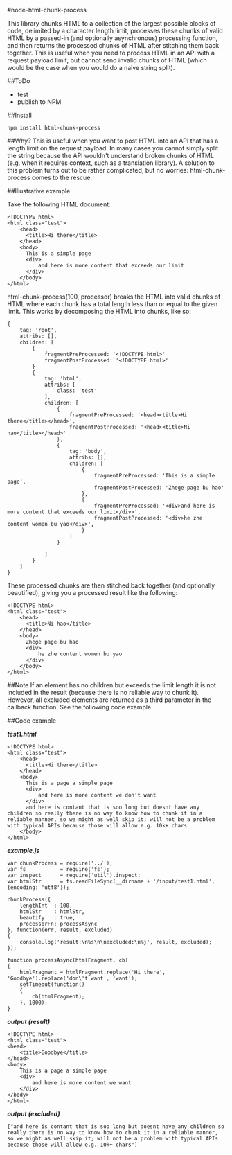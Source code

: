 #node-html-chunk-process

This library chunks HTML to a collection of the largest possible blocks of code, delimited by a character length limit, processes these chunks of valid HTML by a passed-in (and optionally asynchronous) processing function, and then returns the processed chunks of HTML after stitching them back together. This is useful when you need to process HTML in an API with a request payload limit, but cannot send invalid chunks of HTML (which would be the case when you would do a naive string split).

##ToDo
- test
- publish to NPM

##Install

    npm install html-chunk-process

##Why?
This is useful when you want to post HTML into an API that has a length limit on the request payload. In many cases you cannot simply split the string because the API wouldn't understand broken chunks of HTML (e.g. when it requires context, such as a translation library). A solution to this problem turns out to be rather complicated, but no worries: html-chunk-process comes to the rescue.

##Illustrative example

Take the following HTML document:

    <!DOCTYPE html>
    <html class="test">
        <head>
          <title>Hi there</title>
        </head>
        <body>
          This is a simple page
          <div>
              and here is more content that exceeds our limit
          </div>
        </body>
    </html>

html-chunk-process(100, processor) breaks the HTML into valid chunks of HTML where each chunk has a total length less than or equal to the given limit. This works by decomposing the HTML into chunks, like so:

    {
        tag: 'root',
        attribs: [],
        children: [
            {
                fragmentPreProcessed: '<!DOCTYPE html>'
                fragmentPostProcessed: '<!DOCTYPE html>'
            }
            {
                tag: 'html',
                attribs: [
                    class: 'test'
                ],
                children: [
                    {
                        fragmentPreProcessed: '<head><title>Hi there</title></head>',
                        fragmentPostProcessed: '<head><title>Ni hao</title></head>'
                    },
                    {
                        tag: 'body',
                        attribs: [],
                        children: [
                            {
                                fragmentPreProcessed: 'This is a simple page',
                                fragmentPostProcessed: 'Zhege page bu hao'
                            },
                            {
                                fragmentPreProcessed: '<div>and here is more content that exceeds our limit</div>',
                                fragmentPostProcessed: '<div>he zhe content women bu yao</div>',
                            }
                        ]
                    }

                ]
            }
        ]
    }

These processed chunks are then stitched back together (and optionally beautified), giving you a processed result like the following:

    <!DOCTYPE html>
    <html class="test">
        <head>
          <title>Ni hao</title>
        </head>
        <body>
          Zhege page bu hao
          <div>
              he zhe content women bu yao
          </div>
        </body>
    </html>

##Note
If an element has no children but exceeds the limit length it is not included in the result (because there is no reliable way to chunk it). However, all excluded elements are returned as a third parameter in the callback function. See the following code example.

##Code example

___test1.html___

    <!DOCTYPE html>
    <html class="test">
        <head>
          <title>Hi there</title>
        </head>
        <body>
          This is a page a simple page
          <div>
              and here is more content we don't want
          </div>
          and here is contant that is soo long but doesnt have any children so really there is no way to know how to chunk it in a reliable manner, so we might as well skip it; will not be a problem with typical APIs because those will allow e.g. 10k+ chars
        </body>
    </html>

___example.js___

    var chunkProcess = require('../');
    var fs           = require('fs');
    var inspect      = require('util').inspect;
    var htmlStr      = fs.readFileSync(__dirname + '/input/test1.html', {encoding: 'utf8'});

    chunkProcess({
        lengthInt  : 100,
        htmlStr    : htmlStr,
        beautify   : true,
        processorFn: processAsync
    }, function(err, result, excluded)
    {
        console.log('result:\n%s\n\nexcluded:\n%j', result, excluded);
    });

    function processAsync(htmlFragment, cb)
    {
        htmlFragment = htmlFragment.replace('Hi there', 'Goodbye').replace('don\'t want', 'want');
        setTimeout(function()
        {
            cb(htmlFragment);
        }, 1000);   
    }

___output (result)___

    <!DOCTYPE html>
    <html class="test">
    <head>
        <title>Goodbye</title>
    </head>
    <body>
        This is a page a simple page
        <div>
            and here is more content we want
        </div>
    </body>
    </html>

___output (excluded)___

    ["and here is contant that is soo long but doesnt have any children so really there is no way to know how to chunk it in a reliable manner, so we might as well skip it; will not be a problem with typical APIs because those will allow e.g. 10k+ chars"]
